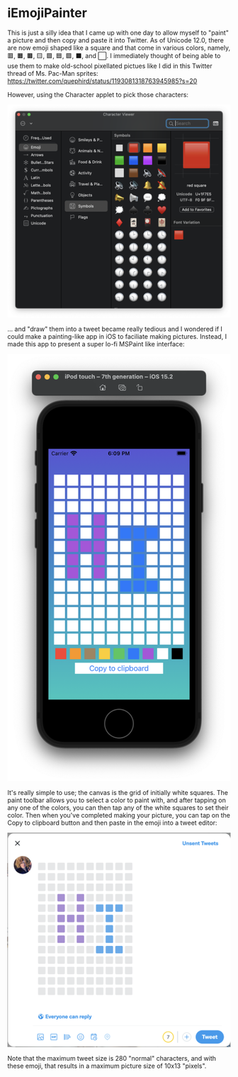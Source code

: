 # iEmojiPainter

This is just a silly idea that I came up with one day to allow myself to "paint" a picture and then copy and paste it into Twitter. As of Unicode 12.0, there are now emoji shaped like a square and that come in various colors, namely, 🟥, 🟧, 🟫, 🟨, 🟩, 🟦, 🟪, ⬛️, and ⬜️. I immediately thought of being able to use them to make old-school pixellated pictues like I did in this Twitter thread of Ms. Pac-Man sprites: https://twitter.com/quephird/status/1193081318763945985?s=20

However, using the Character applet to pick those characters:

![](./images/character_viewer.png)

... and "draw" them into a tweet became really tedious and I wondered if I could make a painting-like app in iOS to faciliate making pictures. Instead, I made this app to present a super lo-fi MSPaint like interface:

![](./images/app.png)

It's really simple to use; the canvas is the grid of initially white squares. The paint toolbar allows you to select a color to paint with, and after tapping on any one of the colors, you can then tap any of the white squares to set their color. Then when you've completed making your picture, you can tap on the Copy to clipboard button and then paste in the emoji into a tweet editor:

![](images/tweet.png)

Note that the maximum tweet size is 280 "normal" characters, and with these emoji, that results in a maximum picture size of 10x13 "pixels".


